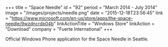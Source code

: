 +++
title = "Space Needle"
id = "92"
period = "March 2014 - July 2014"
image = "/images/projects/needle.png"
date = "2015-12-18T23:56:45"
link = "https://www.microsoft.com/en-us/store/apps/the-space-needle/9wzdncrdp04b"
linkActionTitle = "Windows Store"
linkAction = "Download"
company = "Fuerte International"
+++

Official Windows Phone application for the Space Needle in Seattle. 
